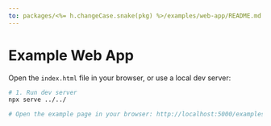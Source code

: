 ```yaml
---
to: packages/<%= h.changeCase.snake(pkg) %>/examples/web-app/README.md
---
```

# Example Web App

Open the `index.html` file in your browser, or use a local dev server:

```bash
# 1. Run dev server
npx serve ../../

# Open the example page in your browser: http://localhost:5000/examples/web-app/
```
